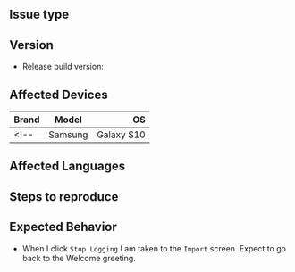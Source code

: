 <!-- # Submitting an Issue -->
<!-- When submitting an Issue against this repo, please follow these
     guidelines to help us help you. -->


<!-- Make sure that you are testing against the latest beta or production version -->

<!-- Write the title in a proper, short, descriptive way with a format like: -->
<!-- [Section] - Issue -->
<!-- E.g. [Homepage] - Pulse circle offset -->

## Issue type
<!-- List all appliable type: (Localization, Hardware, UI -->

## Version 
- Release build version: <!-- Put here the version of the app tested -->

## Affected Devices

| Brand        |  Model        | OS  |
| ------------ |:-------------:| ----:|
<!-- | Samsung     | Galaxy S10 | 10.0 | -->

## Affected Languages
<!-- If the issue is specific in a single language please specify it -->

## Steps to reproduce

<!-- Be as detailed as possible -->

## Expected Behavior

<!-- Example: -->

- When I click `Stop Logging` I am taken to the `Import` screen. Expect to
  go back to the Welcome greeting.

<!--
## Upload any files to the Issue useful in helping us to investigate

Please ensure you upload any relevant files - such as screenshots - which
will aid in investigating and fixing.
-->
